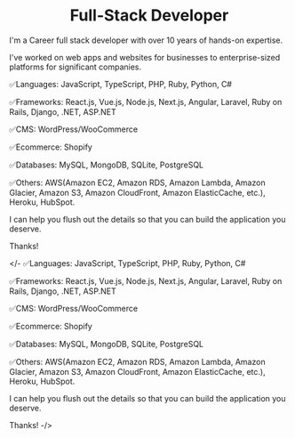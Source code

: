 <h1 align="center">Full-Stack Developer
</h1>


I'm a Career full stack developer with over 10 years of hands-on expertise.

I've worked on web apps and websites for businesses to enterprise-sized platforms for significant companies.

✅Languages: JavaScript, TypeScript, PHP, Ruby, Python, C#

✅Frameworks: React.js, Vue.js, Node.js, Next.js, Angular, Laravel, Ruby on Rails, Django, .NET, ASP.NET

✅CMS: WordPress/WooCommerce

✅Ecommerce: Shopify

✅Databases: MySQL, MongoDB, SQLite, PostgreSQL

✅Others: AWS(Amazon EC2, Amazon RDS, Amazon Lambda, Amazon Glacier, Amazon S3, Amazon CloudFront, Amazon ElasticCache, etc.), Heroku, HubSpot.

I can help you flush out the details so that you can build the application you deserve.

Thanks!

</-
✅Languages: JavaScript, TypeScript, PHP, Ruby, Python, C#

✅Frameworks: React.js, Vue.js, Node.js, Next.js, Angular, Laravel, Ruby on Rails, Django, .NET, ASP.NET

✅CMS: WordPress/WooCommerce

✅Ecommerce: Shopify

✅Databases: MySQL, MongoDB, SQLite, PostgreSQL

✅Others: AWS(Amazon EC2, Amazon RDS, Amazon Lambda, Amazon Glacier, Amazon S3, Amazon CloudFront, Amazon ElasticCache, etc.), Heroku, HubSpot.

I can help you flush out the details so that you can build the application you deserve.

Thanks!
-/>
